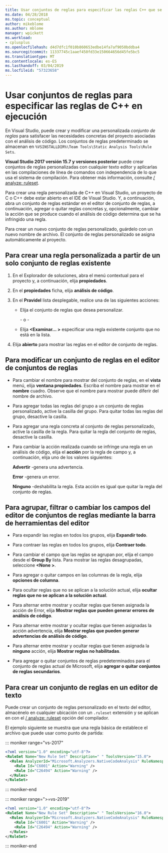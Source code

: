 ```yaml
---
title: Usar conjuntos de reglas para especificar las reglas C++ que se van a ejecutar
ms.date: 04/28/2018
ms.topic: conceptual
author: mikeblome
ms.author: mblome
manager: wpickett
ms.workload:
- cplusplus
ms.openlocfilehash: d4d7dfc1f010b860653edbe14fa7af9050bddba4
ms.sourcegitcommit: 11337745c1aaef450fd33e150664656d45fe5bc5
ms.translationtype: MT
ms.contentlocale: es-ES
ms.lasthandoff: 03/04/2019
ms.locfileid: "57323658"
---
```

# <a name="use-rule-sets-to-specify-the-c-rules-to-run"></a>Usar conjuntos de reglas para especificar las reglas de C++ en ejecución

En Visual Studio, puede crear y modificar una personalizada *conjunto de reglas* para satisfacer las necesidades concretas del proyecto asociadas con el análisis de código. Los conjuntos de reglas predeterminado se almacenan en `%VSINSTALLDIR%\Team Tools\Static Analysis Tools\Rule Sets`.

**Visual Studio 2017 versión 15.7 y versiones posterior** puede crear conjuntos de reglas personalizadas con cualquier texto editor y aplicarlas en las compilaciones de línea de comandos con independencia de lo que usa el sistema de compilación. Para obtener más información, consulte [/ analyze: ruleset](/cpp/build/reference/analyze-code-analysis).

Para crear una regla personalizada de C++ en Visual Studio, un proyecto de C o C++ debe estar abierto en el IDE de Visual Studio. Y, a continuación, abra un conjunto de reglas estándar en el editor de conjunto de reglas, a continuación, agregar o quitar reglas concretas y, opcionalmente, cambiar la acción que se produce cuando el análisis de código determina que se ha infringido una regla.

Para crear un nuevo conjunto de reglas personalizado, guárdelo con un nuevo nombre de archivo. El conjunto de reglas personalizado se asigna automáticamente al proyecto.

## <a name="to-create-a-custom-rule-from-a-single-existing-rule-set"></a>Para crear una regla personalizada a partir de un solo conjunto de reglas existente

1. En el Explorador de soluciones, abra el menú contextual para el proyecto y, a continuación, elija **propiedades**.

2. En el **propiedades** ficha, elija **análisis de código**.

3. En el **Pravidel** lista desplegable, realice una de las siguientes acciones:

   - Elija el conjunto de reglas que desea personalizar.

     \- o -

   - Elija  **\<Examinar... >** especificar una regla existente conjunto que no está en la lista.

4. Elija **abierto** para mostrar las reglas en el editor de conjunto de reglas.

## <a name="to-modify-a-rule-set-in-the-rule-set-editor"></a>Para modificar un conjunto de reglas en el editor de conjuntos de reglas

- Para cambiar el nombre para mostrar del conjunto de reglas, en el **vista** menú, elija **ventana propiedades**. Escriba el nombre para mostrar en el **nombre** cuadro. Observe que el nombre para mostrar puede diferir del nombre de archivo.

- Para agregar todas las reglas del grupo a un conjunto de reglas personalizado, active la casilla del grupo. Para quitar todas las reglas del grupo, desactive la casilla.

- Para agregar una regla concreta al conjunto de reglas personalizado, active la casilla de la regla. Para quitar la regla del conjunto de reglas, desactive la casilla.

- Para cambiar la acción realizada cuando se infringe una regla en un análisis de código, elija el **acción** por la regla de campo y, a continuación, elija uno de los valores siguientes:

     **Advertir** -genera una advertencia.

     **Error** -genera un error.

     **Ninguno** -deshabilita la regla. Esta acción es igual que quitar la regla del conjunto de reglas.

## <a name="to-group-filter-or-change-the-fields-in-the-rule-set-editor-by-using-the-rule-set-editor-toolbar"></a>Para agrupar, filtrar o cambiar los campos del editor de conjuntos de reglas mediante la barra de herramientas del editor

- Para expandir las reglas en todos los grupos, elija **Expandir todo**.

- Para contraer las reglas en todos los grupos, elija **Contraer todo**.

- Para cambiar el campo que las reglas se agrupan por, elija el campo desde el **Group By** lista. Para mostrar las reglas desagrupadas, seleccione  **\<None >**.

- Para agregar o quitar campos en las columnas de la regla, elija **opciones de columna**.

- Para ocultar reglas que no se aplican a la solución actual, elija **ocultar reglas que no se aplican a la solución actual**.

- Para alternar entre mostrar y ocultar reglas que tienen asignada la acción de Error, elija **Mostrar reglas que pueden generar errores de análisis de código**.

- Para alternar entre mostrar y ocultar reglas que tienen asignadas la acción advertencia, elija **Mostrar reglas que pueden generar advertencias de análisis de código**.

- Para alternar entre mostrar y ocultar reglas que tienen asignada la **ninguno** acción, elija **Mostrar reglas no habilitadas**.

- Para agregar o quitar conjuntos de reglas predeterminados para el conjunto de reglas actual de Microsoft, elija **agregar o quitar conjuntos de reglas secundarios**.

## <a name="to-create-a-rule-set-in-a-text-editor"></a>Para crear un conjunto de reglas en un editor de texto

Puede crear un conjunto de reglas personalizado en el texto del editor, almacénelo en cualquier ubicación con un `.ruleset` extensión y se aplican en con el [/ analyze: ruleset](/cpp/build/reference/analyze-code-analysis) opción del compilador.

El ejemplo siguiente se muestra que una regla básica de establece el archivo que puede usar como punto de partida:

::: moniker range="vs-2017"

```xml
<?xml version="1.0" encoding="utf-8"?>
<RuleSet Name="New Rule Set" Description=" " ToolsVersion="15.0">
  <Rules AnalyzerId="Microsoft.Analyzers.NativeCodeAnalysis" RuleNamespace="Microsoft.Rules.Native">
    <Rule Id="C6001" Action="Warning" />
    <Rule Id="C26494" Action="Warning" />
  </Rules>
</RuleSet>
```

::: moniker-end

::: moniker range=">=vs-2019"

```xml
<?xml version="1.0" encoding="utf-8"?>
<RuleSet Name="New Rule Set" Description=" " ToolsVersion="16.0">
  <Rules AnalyzerId="Microsoft.Analyzers.NativeCodeAnalysis" RuleNamespace="Microsoft.Rules.Native">
    <Rule Id="C6001" Action="Warning" />
    <Rule Id="C26494" Action="Warning" />
  </Rules>
</RuleSet>
```

::: moniker-end
